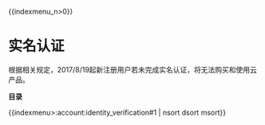 {{indexmenu_n>0}}

# 实名认证

根据相关规定，2017/8/19起新注册用户若未完成实名认证，将无法购买和使用云产品。

**目录**

{{indexmenu>:account:identity_verification#1 | nsort dsort msort}} 


